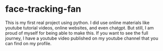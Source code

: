 # face-tracking-fan
This is my first real project using python. I did use online materials like youtube tutorial videos, online websites, and even chatgpt. But still, I am proud of myself for being able to make this. If you want to see the full journey, I have a youtube video published on my youtube channel that you can find on my profile.
